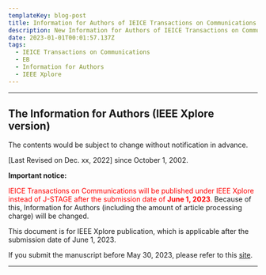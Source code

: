 ```yaml
---
templateKey: blog-post
title: Information for Authors of IEICE Transactions on Communications (EB)
description: New Information for Authors of IEICE Transactions on Communications (EB), effective from February 1st, 2024.
date: 2023-01-01T00:01:57.137Z
tags:
  - IEICE Transactions on Communications
  - EB
  - Information for Authors
  - IEEE Xplore
---
```


---

<a id="the-ieice-transactions-on-communications-the-information-for-authors"></a>

## The Information for Authors (IEEE Xplore version)<!-- omit in toc -->

The contents would be subject to change without notification in advance.

[Last Revised on Dec. xx, 2022] since October 1, 2002.

**Important notice:**

<span style="color: red; ">IEICE Transactions on Communications will be published under IEEE Xplore instead of J-STAGE after the submission date of **June 1, 2023**.</span>
Because of this, Information for Authors (including the amount of article processing charge) will be changed.

This document is for IEEE Xplore publication, which is applicable after the submission date of June 1, 2023.

If you submit the manuscript before May 30, 2023, please refer to this [site](https://www.ieice.org/eng/shiori/mokuji_cs.html).

---
